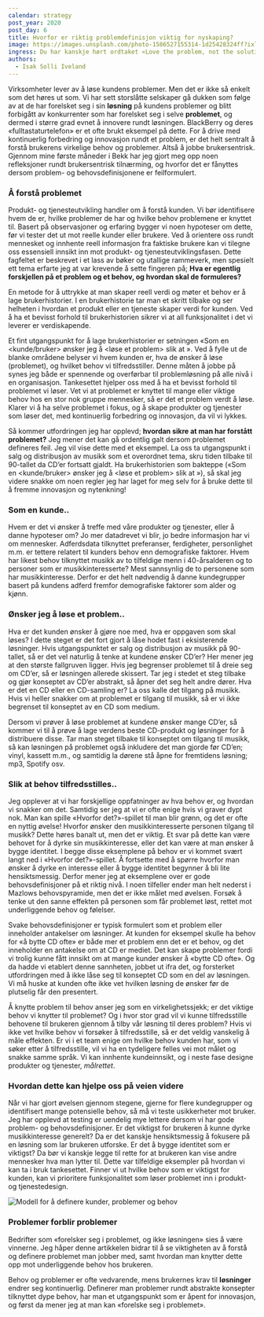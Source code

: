 ```yaml
---
calendar: strategy
post_year: 2020
post_day: 6
title: Hvorfor er riktig problemdefinisjon viktig for nyskaping?
image: https://images.unsplash.com/photo-1586527155314-1d25428324ff?ixlib=rb-1.2.1&ixid=MXwxMjA3fDB8MHxwaG90by1wYWdlfHx8fGVufDB8fHw%3D&auto=format&fit=crop&w=2250&q=80
ingress: Du har kanskje hørt ordtaket «Love the problem, not the solution»?
authors:
  - Isak Solli Iveland
---
```

Virksomheter lever av å løse kundens problemer. Men det er ikke så enkelt som det høres ut som. Vi har sett storslåtte selskaper gå dukken som følge av at de har forelsket seg i sin **løsning** på kundens problemer og blitt forbigått av konkurrenter som har forelsket seg i selve **problemet**, og dermed i større grad evnet å innovere rundt løsningen. BlackBerry og deres «fulltastaturtelefon» er et ofte brukt eksempel på dette. For  å drive med kontinuerlig forbedring og innovasjon rundt et problem, er det helt sentralt å forstå brukerens virkelige behov og problemer. Altså å jobbe brukersentrisk. Gjennom mine første måneder i Bekk har jeg gjort meg opp noen refleksjoner rundt brukersentrisk tilnærming, og hvorfor det er fånyttes dersom problem- og behovsdefinisjonene er feilformulert.

### Å forstå problemet

Produkt- og tjenesteutvikling handler om å forstå kunden. Vi bør identifisere hvem de er, hvilke problemer de har og hvilke behov problemene er knyttet til. Basert på observasjoner og erfaring bygger vi noen hypoteser om dette, før vi tester det ut mot reelle kunder eller brukere. 
Ved å orientere oss rundt mennesket og innhente reell informasjon fra faktiske brukere kan vi tilegne oss essensiell innsikt inn mot produkt- og tjenesteutviklingsfasen. Dette fagfeltet er beskrevet i et lass av bøker og utallige rammeverk, men spesielt ett tema erfarte jeg at var krevende å sette fingeren på; **Hva er egentlig forskjellen på et problem og et behov, og hvordan skal de formuleres?**

En metode for å uttrykke at man skaper reell verdi og møter et behov er å lage brukerhistorier. I en brukerhistorie tar man et skritt tilbake og ser helheten i hvordan et produkt eller en tjeneste skaper verdi for kunden. Ved å ha et bevisst forhold til brukerhistorien sikrer vi at all funksjonalitet i det vi leverer er verdiskapende. 

Et fint utgangspunkt for å lage brukerhistorier er setningen «Som en <kunde/bruker> ønsker jeg å <løse et problem> slik at <behov tilfredsstilles>». Ved å fylle ut de blanke områdene belyser vi hvem kunden er, hva de ønsker å løse (problemet), og hvilket behov vi tilfredsstiller. Denne måten å jobbe på synes jeg både er spennende og overførbar til problemløsning på alle nivå i en organisasjon. Tankesettet hjelper oss med å ha et bevisst forhold til problemet vi løser. Vet vi at problemet er knyttet til mange eller viktige behov hos en stor nok gruppe mennesker, så er det et problem verdt å løse. Klarer vi å ha selve problemet i fokus, og å skape produkter og tjenester som løser det, med kontinuerlig forbedring og innovasjon, da vil vi lykkes.

Så kommer utfordringen jeg har opplevd; **hvordan sikre at man har forstått problemet?** Jeg mener det kan gå ordentlig galt dersom problemet defineres feil. Jeg vil vise dette med et eksempel. La oss ta utgangspunkt i salg og distribusjon av musikk som et overordnet tema, skru tiden tilbake til 90-tallet da CD’er fortsatt gjaldt. Ha brukerhistorien som bakteppe («Som en <kunde/bruker> ønsker jeg å <løse et problem> slik at <behov tilfredsstilles>»), så skal jeg videre snakke om noen regler jeg har laget for meg selv for å bruke dette til å fremme innovasjon og nytenkning! 

### Som en kunde..

Hvem er det vi ønsker å treffe med våre produkter og tjenester, eller å danne hypoteser om? Jo mer datadrevet vi blir, jo bedre informasjon har vi om mennesker. Adferdsdata tilknyttet preferanser, ferdigheter, personlighet m.m. er tettere relatert til kunders behov enn demografiske faktorer. Hvem har likest behov tilknyttet musikk av to tilfeldige menn i 40-årsalderen og to personer som er musikkinteresserte? Mest sannsynlig de to personene som har musikkinteresse. Derfor er det helt nødvendig å danne kundegrupper basert på kundens adferd fremfor demografiske faktorer som alder og kjønn. 

### Ønsker jeg å løse et problem..

Hva er det kunden ønsker å gjøre noe med, hva er oppgaven som skal løses? I dette steget er det fort gjort å låse hodet fast i eksisterende løsninger. Hvis utgangspunktet er salg og distribusjon av musikk på 90-tallet, så er det vel naturlig å tenke at kundene ønsker CD’er? Her mener jeg at den største fallgruven ligger. Hvis jeg begrenser problemet til å dreie seg om CD’er, så er løsningen allerede skissert. Tar jeg i stedet et steg tilbake og gjør konseptet av CD’er abstrakt, så åpner det seg helt andre dører. Hva er det en CD eller en CD-samling er?  La oss kalle det tilgang på musikk. Hvis vi heller snakker om at problemet er tilgang til musikk, så er vi ikke begrenset til konseptet av en CD som medium. 

Dersom vi prøver å løse problemet at kundene ønsker mange CD’er, så kommer vi til å prøve å lage verdens beste CD-produkt og løsninger for å distribuere disse. Tar man steget tilbake til konseptet om tilgang til musikk, så kan løsningen på problemet også inkludere det man gjorde før CD’en; vinyl, kassett m.m., og samtidig la dørene stå åpne for fremtidens løsning; mp3, Spotify osv. 

### Slik at behov tilfredsstilles..

Jeg opplever at vi har forskjellige oppfatninger av hva behov er, og hvordan vi snakker om det. Samtidig ser jeg at vi er ofte enige hvis vi graver dypt nok. Man kan spille «Hvorfor det?»-spillet til man blir grønn, og det er ofte en nyttig øvelse! Hvorfor ønsker den musikkinteresserte personen tilgang til musikk? Dette høres banalt ut, men det er viktig. Et svar på dette kan være behovet for å dyrke sin musikkinteresse, eller det kan være at man ønsker å bygge identitet. I begge disse eksemplene på behov er vi kommet svært langt ned i «Hvorfor det?»-spillet. Å fortsette med å spørre hvorfor man ønsker å dyrke en interesse eller å bygge identitet begynner å bli lite hensiktsmessig. Derfor mener jeg at eksemplene over er gode behovsdefinisjoner på et riktig nivå. I noen tilfeller ender man helt nederst i Mazlows behovspyramide, men det er ikke målet med øvelsen. Forsøk å tenke ut den sanne effekten på personen som får problemet løst, rettet mot underliggende behov og følelser.

Svake behovsdefinisjoner er typisk formulert som et problem eller inneholder antakelser om løsninger. At kunden for eksempel skulle ha behov for «å bytte CD ofte» er både mer et problem enn det er et behov, og det inneholder en antakelse om at CD er mediet. Det kan skape problemer fordi vi trolig kunne fått innsikt om at mange kunder ønsker å «bytte CD ofte». Og da hadde vi etablert denne sannheten, jobbet ut ifra det, og forsterket utfordringen med å ikke låse seg til konseptet CD som en del av løsningen. Vi må huske at kunden ofte ikke vet hvilken løsning de ønsker før de plutselig får den presentert.

Å knytte problem til behov anser jeg som en virkelighetssjekk; er det viktige behov vi knytter til problemet? Og i hvor stor grad vil vi kunne tilfredsstille behovene til brukeren gjennom å tilby vår løsning til deres problem? Hvis vi ikke vet hvilke behov vi forsøker å tilfredsstille, så er det veldig vanskelig å måle effekten. Er vi i et team enige om hvilke behov kunden har, som vi søker etter å tilfredsstille, vil vi ha en tydeligere felles vei mot målet og snakke samme språk. Vi kan innhente kundeinnsikt, og i neste fase designe produkter og tjenester, *målrettet*. 

### Hvordan dette kan hjelpe oss på veien videre

Når vi har gjort øvelsen gjennom stegene, gjerne for flere kundegrupper og identifisert mange potensielle behov, så må vi teste usikkerheter mot bruker. Jeg har opplevd at testing er uendelig mye lettere dersom vi har gode problem- og behovsdefinisjoner. Er det viktigst for brukeren å kunne dyrke musikkinteresse generelt? Da er det kanskje hensiktsmessig å fokusere på en løsning som lar brukeren utforske. Er det å bygge identitet som er viktigst?  Da bør vi kanskje legge til rette for at brukeren kan vise andre mennesker hva man lytter til. Dette var tilfeldige eksempler på hvordan vi kan ta i bruk tankesettet. Finner vi ut hvilke behov som er viktigst for kunden, kan vi prioritere funksjonalitet som løser problemet inn i produkt- og tjenestedesign.  

![](https://preview.bekk.christmas/assets/blogg-v1.0.png "Modell for å definere kunder, problemer og behov")

### Problemer forblir problemer

Bedrifter som «forelsker seg i problemet, og ikke løsningen» sies å være vinnerne. Jeg håper denne artikkelen bidrar til å se viktigheten av å forstå og definere problemet man jobber med, samt hvordan man knytter dette opp mot underliggende behov hos brukeren.

Behov og problemer er ofte vedvarende, mens brukernes krav til **løsninger** endrer seg kontinuerlig.  Definerer man problemer rundt abstrakte konsepter tilknyttet dype behov, har man et utgangspunkt som er åpent for innovasjon, og først da mener jeg at man kan «forelske seg i problemet».